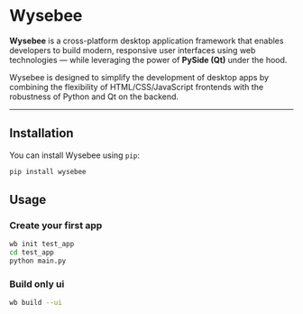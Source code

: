 # Wysebee

**Wysebee** is a cross-platform desktop application framework that enables developers to build modern, responsive user interfaces using web technologies — while leveraging the power of **PySide (Qt)** under the hood.

Wysebee is designed to simplify the development of desktop apps by combining the flexibility of HTML/CSS/JavaScript frontends with the robustness of Python and Qt on the backend.

---

## Installation

You can install Wysebee using `pip`:

```bash
pip install wysebee
```

## Usage

### Create your first app

```bash
wb init test_app
cd test_app
python main.py
```

### Build only ui

```bash
wb build --ui
```